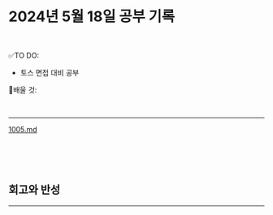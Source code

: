 # 2024년 5월 18일 공부 기록 

<br>

✅TO DO: 

- 토스 면접 대비 공부

💭배울 것:


<br>

---

[1005.md](..%2F..%2F..%2FAlgorithm%2FSolvedProblem%2F%EA%B7%B8%EB%9E%98%ED%94%84%2F%EC%9C%84%EC%83%81%EC%A0%95%EB%A0%AC%2F1005%2F1005.md)


<br><br><br>





## 회고와 반성

---

